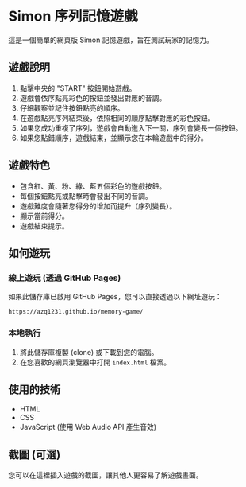 # Simon 序列記憶遊戲

這是一個簡單的網頁版 Simon 記憶遊戲，旨在測試玩家的記憶力。

## 遊戲說明

1.  點擊中央的 "START" 按鈕開始遊戲。
2.  遊戲會依序點亮彩色的按鈕並發出對應的音調。
3.  仔細觀察並記住按鈕點亮的順序。
4.  在遊戲點亮序列結束後，依照相同的順序點擊對應的彩色按鈕。
5.  如果您成功重複了序列，遊戲會自動進入下一關，序列會變長一個按鈕。
6.  如果您點錯順序，遊戲結束，並顯示您在本輪遊戲中的得分。

## 遊戲特色

* 包含紅、黃、粉、綠、藍五個彩色的遊戲按鈕。
* 每個按鈕點亮或點擊時會發出不同的音調。
* 遊戲難度會隨著您得分的增加而提升（序列變長）。
* 顯示當前得分。
* 遊戲結束提示。

## 如何遊玩

### 線上遊玩 (透過 GitHub Pages)

如果此儲存庫已啟用 GitHub Pages，您可以直接透過以下網址遊玩：

`https://azq1231.github.io/memory-game/`


### 本地執行

1.  將此儲存庫複製 (clone) 或下載到您的電腦。
2.  在您喜歡的網頁瀏覽器中打開 `index.html` 檔案。

## 使用的技術

* HTML
* CSS
* JavaScript (使用 Web Audio API 產生音效)

## 截圖 (可選)

您可以在這裡插入遊戲的截圖，讓其他人更容易了解遊戲畫面。
